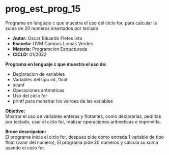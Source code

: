 # prog_est_prog_15
Programa en lenguaje c que muestra el uso del ciclo for, para calcular la suma de 20 numeros insertados por teclado 
* <b> Autor:</b> Oscar Eduardo Fletes Ixta
* <b> Escuela:</b> UVM Campus Lomas Verdes
* <b> Materia:</b> Programcion Estructurada
* <b> CICLO:</b> 01/2022

<b> Programa en lenguaje c que muestra el uso de:</b>
* Declaracion de variables 
* Variables del tipo int, float
* scanf
* Operaciones aritmeticas 
* Uso del ciclo for
* printf para monstrar los valroes de las variables

<b> Objetivo:</b>
<br>
Mostrar el uso de variables enteras y flotantes, como declararlas, pedirlas por teclado, usar el ciclo for, realizar operaciones aritmeticas e imprimirla.

<b> Breve descripcion: </b>
<br>
El programa inicia el ciclo for, despues pide como entrada 1 variable de tipo float (valor del numero),
El programa pide 20 numeros y calcula su suma usando el ciclo for. 
